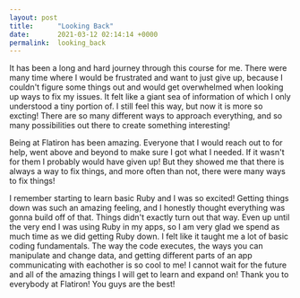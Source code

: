 ```yaml
---
layout: post
title:      "Looking Back"
date:       2021-03-12 02:14:14 +0000
permalink:  looking_back
---
```



It has been a long and hard journey through this course for me. There were many time where I would be frustrated and want to just give up, because I couldn't figure some things out and would get overwhelmed when looking up ways to fix my issues. It felt like a giant sea of information of which I only understood a tiny portion of. I still feel this way, but now it is more so excting! There are so many different ways to approach everything, and so many possibilities out there to create something interesting! 

Being at Flatiron has been amazing. Everyone that I would reach out to for help, went above and beyond to make sure I got what I needed. If it wasn't for them I probably would have given up! But they showed me that there is always a way to fix things, and more often than not, there were many ways to fix things! 

I remember starting to learn basic Ruby and I was so excited! Getting things down was such an amazing feeling, and I honestly thought everything was gonna build off of that. Things didn't exactly turn out that way. Even up until the very end I was using Ruby in my apps, so I am very glad we spend as much time as we did getting Ruby down. I felt like it taught me a lot of basic coding fundamentals. The way the code executes, the ways you can manipulate and change data, and getting different parts of an app communicating with eachother is so cool to me! I cannot wait for the future and all of the amazing things I will get to learn and expand on! Thank you to everybody at Flatiron! You guys are the best!
